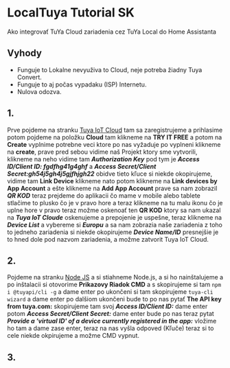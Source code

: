 # LocalTuya Tutorial SK

Ako integrovať TuYa Cloud zariadenia cez TuYa Local do Home Assistanta

## Vyhody
- Funguje to Lokalne nevyuživa to Cloud, neje potreba žiadny Tuya Convert.
- Funguje to aj počas vypadaku (ISP) Internetu.
- Nulova odozva.

## 1.
Prve pojdeme na stranku [Tuya IoT Cloud](https://iot.tuya.com/ "Tuya IoT Cloud") tam sa zaregistrujeme a prihlasime potom pojdeme na položku ****Cloud**** tam klikneme na ****TRY IT FREE**** a potom na ****Create**** vyplnime potrebne veci ktore po nas vyžaduje po vyplneni klikneme na ****create****, prave pred sebou vidime naš Projekt ktory sme vytvorili, klikneme na neho vidime tam ***Authorization Key*** pod tym je ***Access ID/Client ID: fgdfhg41g4ghf*** a ***Access Secret/Client Secret:gh54j5gh4j5gjfhjgh22*** obidve tieto kľuce si niekde okopirujeme, vidime tam ****Link Device**** klikneme nato potom klikneme na ****Link devices by App Account**** a ešte klikneme na ****Add App Account**** prave sa nam zobrazil ***QR KOD*** teraz prejdeme do aplikacii čo mame v mobile alebo tablete stlačime to plusko čo je v pravo hore a teraz klikneme na tu malu ikonu čo je uplne hore v pravo teraz možme oskenoať ten ****QR KOD**** ktory sa nam ukazal na ***Tuya IoT Cloude*** oskenujeme a prepojenie je uspešne, teraz klikneme na ***Device List*** a vybereme si ***Europu*** a sa nam zobrazia naše zariadenia z toho to jedneho zariadenia si niekde okopirujeme ***Device Name/ID*** presnejšie je to hned dole pod nazvom zariadenia, a možme zatvorit Tuya IoT Cloud.

## 2.
Pojdeme na stranku [Node JS](https://nodejs.org/en/download/ "Node JS") a si stiahneme Node.js, a si ho nainštalujeme a po inštalacii si otovorime ****Prikazovy Riadok CMD**** a s skopirujeme si tam `npm i @tuyapi/cli -g` a dame enter po ukončeni si tam skopirujeme `tuya-cli wizard` a dame enter po dalšiom ukončeni bude to po nas pytať ****The API key from tuya.com:**** skopirujeme tam svoj ***Access ID/Client ID:*** dame enter potom ***Access Secret/Client Secret:*** dame enter bude po nas teraz pytat ***Provide a 'virtual ID' of a device currently registered in the app:*** vložime ho tam a dame zase enter, teraz na nas vyšla odpoved (Kľuče) teraz si to cele niekde okpirujeme a možme CMD vypnut.

## 3.
